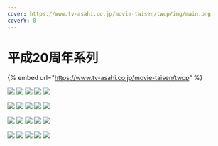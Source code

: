 ```yaml
---
cover: https://www.tv-asahi.co.jp/movie-taisen/twcp/img/main.png
coverY: 0
---
```


# 平成20周年系列

{% embed url="https://www.tv-asahi.co.jp/movie-taisen/twcp" %}

![](https://www.tv-asahi.co.jp/movie-taisen/twcp/img/present/01\_266762986725574.png) ![](https://www.tv-asahi.co.jp/movie-taisen/twcp/img/present/02\_3139628302147.png) ![](https://www.tv-asahi.co.jp/movie-taisen/twcp/img/present/03\_17792691824045.png) ![](https://www.tv-asahi.co.jp/movie-taisen/twcp/img/present/04\_297112549127965.png) ![](https://www.tv-asahi.co.jp/movie-taisen/twcp/img/present/05\_20187882417593.png)

![](https://www.tv-asahi.co.jp/movie-taisen/twcp/img/present/06\_241822468820076.png) ![](https://www.tv-asahi.co.jp/movie-taisen/twcp/img/present/07\_269652050824459.png) ![](https://www.tv-asahi.co.jp/movie-taisen/twcp/img/present/08\_198552388517783.png) ![](https://www.tv-asahi.co.jp/movie-taisen/twcp/img/present/09\_32129142197179.png) ![](https://www.tv-asahi.co.jp/movie-taisen/twcp/img/present/10\_242311487217073.png)

![](https://www.tv-asahi.co.jp/movie-taisen/twcp/img/present/11\_10652578417739.png) ![](https://www.tv-asahi.co.jp/movie-taisen/twcp/img/present/12\_191852970114541.png) ![](https://www.tv-asahi.co.jp/movie-taisen/twcp/img/present/13\_19264238333977.png) ![](https://www.tv-asahi.co.jp/movie-taisen/twcp/img/present/14\_297262043519965.png) ![](https://www.tv-asahi.co.jp/movie-taisen/twcp/img/present/15\_1816153681882.png)

![](https://www.tv-asahi.co.jp/movie-taisen/twcp/img/present/16\_7981310581796.png) ![](https://www.tv-asahi.co.jp/movie-taisen/twcp/img/present/17\_982282649966.png) ![](https://www.tv-asahi.co.jp/movie-taisen/twcp/img/present/18\_208691539417386.png) ![](https://www.tv-asahi.co.jp/movie-taisen/twcp/img/present/19\_28502087510874.png) ![](https://www.tv-asahi.co.jp/movie-taisen/twcp/img/present/20\_10891478125389.png)
